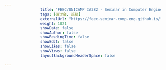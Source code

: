 ---
                title: "FEEC/UNICAMP IA382 - Seminar in Computer Engineering"
                tags: [研讨会, 班级]
                externalUrl: "https://feec-seminar-comp-eng.github.io/"
                weight: 1021
                showDate: false
                showAuthor: false
                showReadingTime: false
                showEdit: false
                showLikes: false
                showViews: false
                layoutBackgroundHeaderSpace: false
                ---

